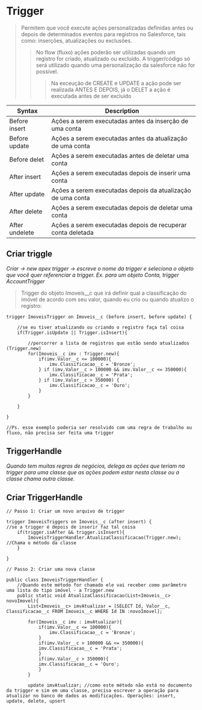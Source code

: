 # Trigger
> Permitem que você execute ações personalizadas definidas antes ou depois de determinados eventos para registros no Salesforce, tais como: inserções, atualizações ou exclusões.
>> No flow (fluxo) ações poderão ser utilizadas quando um registro for criado, atualizado ou excluído. A trigger/código só será utilizado quando uma personalização da salesforce não for possível.
>>> Na exceução de CREATE e UPDATE a ação pode ser realizada ANTES E DEPOIS, já o DELET a ação é executada antes de ser excluído

| Syntax      | Description |
| ----------- | ----------- |
| Before insert | Ações a serem executadas antes da inserção de uma conta       |
| Before update   | Ações a serem executadas antes da atualização de uma conta        |
| Before delet   | Ações a serem executadas antes de deletar uma conta     |
| After insert  | Ações a serem executadas depois de inserir uma conta       |
| After update  | Ações a serem executadas depois da atualização de uma conta        |
| After delete  | Ações a serem executadas depois de deletar uma conta       |
| After undelete | Ações a serem executadas depois de recuperar conta deletada |
 

## Criar triggle
*Criar -> new apex trigger -> escreve o nome da trigger e seleciona o objeto que você quer referenciar a trigger.
Ex. para um objeto Conta, trigger AccountTrigger*
> Trigger do objeto Imoveis__c que irá definir qual a classificação do imóvel de acordo com seu valor, quando eu crio ou quando atualizo o registro:
```
trigger ImoveisTrigger on Imoveis__c (before insert, before update) {
    
    //se eu tiver atualizando ou criando o registro faça tal coisa
    if(Trigger.isUpdate || Trigger.isInsert){
        
        //percorrer a lista de registros que estão sendo atualizados (Trigger.new)
        for(Imoveis__c imv : Trigger.new){
            if(imv.Valor__c <= 100000){
                imv.Classificacao__c = 'Bronze';
            } if (imv.Valor__c > 100000 && imv.Valor__c <= 350000){
                imv.Classificacao__c = 'Prata';
            } if (imv.Valor__c > 350000) {
                imv.Classificacao__c = 'Ouro';
            }
        }
        
    }
    
}

//Ps. esse exemplo poderia ser resolvido com uma regra de trabalho ou fluxo, não precisa ser feita uma trigger
```

## TriggerHandle
*Quando tem muitas regras de negócios, delega as ações que teriam na trigger para uma classe que as ações podem estar nesta classe ou a classe chama outra classe.*

## Criar TriggerHandle
```
// Passo 1: Criar um novo arquivo de trigger

trigger ImoveisTriggers on Imoveis__c (after insert) {
//se a trigger é depois de inserir faz tal coisa
    if(trigger.isAfter && trigger.isInsert){
        ImoveisTriggerHandler.AtualizaClassificacao(Trigger.new); //Chama o método da classe
    }
    
}

// Passo 2: Criar uma nova classe

public class ImoveisTriggerHandler {
    //Quando este método for chamado ele vai receber como parâmetro uma lista do tipo imóvel - a Trigger.new
    public static void AtualizaClassificacao(List<Imoveis__c> novoImovel){
        List<Imoveis__c> imvAtualizar = [SELECT Id, Valor__c, Classificacao__c FROM Imoveis__c WHERE Id IN :novoImovel];
        
        for(Imoveis__c imv : imvAtualizar){
            if(imv.Valor__c <= 100000){
                imv.Classificacao__c = 'Bronze';
            }
            if(imv.Valor__c > 100000 && <= 350000){
            imv.Classificacao__c = 'Prata';
            }
            if(imv.Valor__c > 350000){
            imv.Classificacao__c = 'Ouro';
    		}
		}
        
        update imvAtualizar; //como este método não está no documento da trigger e sim em uma classe, precisa escrever a operação para atualizar no banco de dados as modificações. Operações: insert, update, delete, upsert
```